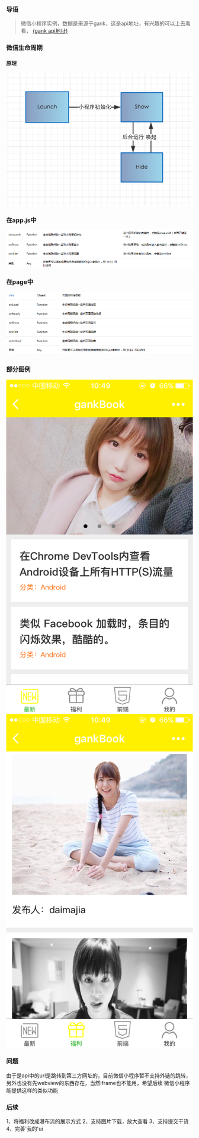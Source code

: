 ### 导语
 > 微信小程序实例，数据是来源于gank，这是api地址，有兴趣的可以上去看看， [(gank api地址)](http://gank.io/api)
 
### 微信生命周期

#### 原理
![原理](images/1.png)

### 在app.js中
![appjs](images/2.png)


### 在page中
![appjs](images/3.png) 

### 部分图例
<img style="display:inline-block;" src="images/readme_01.PNG"/>	
<img style="display:inline-block;" src="images/readme_02.PNG"/>	

 
### 问题
 由于是api中的url是跳转到第三方网址的，目前微信小程序暂不支持外链的跳转，另外也没有先webview的东西存在，当然iframe也不能用，希望后续
 微信小程序能提供这样的类似功能
 
### 后续
1、将福利改成瀑布流的展示方式
2、支持图片下载，放大查看
3、支持提交干货
4、完善'我的'ui
